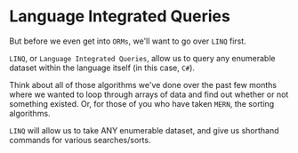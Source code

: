 # Language Integrated Queries

But before we even get into `ORMs`, we'll want to go over `LINQ` first.

`LINQ`, or `Language Integrated Queries`, allow us to query any enumerable dataset within the language itself (in this case, `C#`).

Think about all of those algorithms we've done over the past few months where we wanted to loop through arrays of data
and find out whether or not something existed. Or, for those of you who have taken `MERN`, the sorting algorithms.

`LINQ` will allow us to take ANY enumerable dataset, and give us shorthand commands for various searches/sorts.